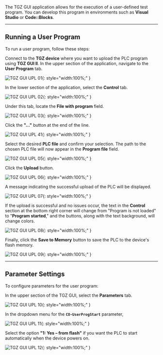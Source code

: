 The TGZ GUI application allows for the execution of a user-defined test program. You can develop this program in environments such as **Visual Studio** or **Code::Blocks**.

---

## Running a User Program

To run a user program, follow these steps:

Connect to the **TGZ device** where you want to upload the PLC program using **TGZ GUI II**.
In the upper section of the application, navigate to the **User Program** tab.

![TGZ GUI UPL 01](../img/GUI_UPL_01.webp){: style="width:100%;" }

In the lower section of the application, select the **Control** tab.

![TGZ GUI UPL 02](../img/GUI_UPL_02.webp){: style="width:100%;" }

Under this tab, locate the **File with program** field.

![TGZ GUI UPL 03](../img/GUI_UPL_03.webp){: style="width:100%;" }

Click the **"…"** button at the end of the line.

![TGZ GUI UPL 41](../img/GUI_UPL_04.webp){: style="width:100%;" }

Select the desired **PLC file** and confirm your selection.
The path to the chosen PLC file will now appear in the **Program file** field.

![TGZ GUI UPL 05](../img/GUI_UPL_05.webp){: style="width:100%;" }

Click the **Upload** button.

![TGZ GUI UPL 06](../img/GUI_UPL_06.webp){: style="width:100%;" }

A message indicating the successful upload of the PLC will be displayed.

![TGZ GUI UPL 07](../img/GUI_UPL_07.webp){: style="width:100%;" }

If the upload is successful and no issues occur, the text in the **Control** section at the bottom right corner will change from "Program is not loaded" to "**Program started**," and the buttons, along with the text background, will change colors.

![TGZ GUI UPL 08](../img/GUI_UPL_08.webp){: style="width:100%;" }

Finally, click the **Save to Memory** button to save the PLC to the device's flash memory.

![TGZ GUI UPL 09](../img/GUI_UPL_09.webp){: style="width:100%;" }

---

## Parameter Settings

To configure parameters for the user program:

In the upper section of the TGZ GUI, select the **Parameters** tab.

![TGZ GUI UPL 10](../img/GUI_UPL_10.webp){: style="width:100%;" }

In the dropdown menu for the **`CO-UserProgStart`** parameter,

![TGZ GUI UPL 11](../img/GUI_UPL_11.webp){: style="width:100%;" }

Select the option **"1: Yes – from flash"** if you want the PLC to start automatically when the device powers on.

![TGZ GUI UPL 12](../img/GUI_UPL_12.webp){: style="width:100%;" }